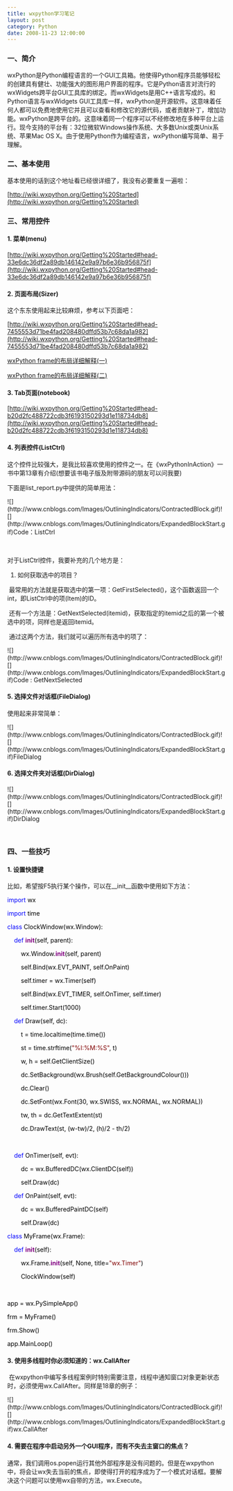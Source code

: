 ```yaml
---
title: wxpython学习笔记
layout: post
category: Python
date: 2008-11-23 12:00:00
---
```


### 一、简介 

wxPython是Python编程语言的一个GUI工具箱。他使得Python程序员能够轻松的创建具有健壮、功能强大的图形用户界面的程序。它是Python语言对流行的wxWidgets跨平台GUI工具库的绑定。而wxWidgets是用C++语言写成的。和Python语言与wxWidgets GUI工具库一样，wxPython是开源软件。这意味着任何人都可以免费地使用它并且可以查看和修改它的源代码，或者贡献补丁，增加功能。wxPython是跨平台的。这意味着同一个程序可以不经修改地在多种平台上运行。现今支持的平台有：32位微软Windows操作系统、大多数Unix或类Unix系统、苹果Mac OS X。由于使用Python作为编程语言，wxPython编写简单、易于理解。 

### 二、基本使用

基本使用的话到这个地址看已经很详细了，我没有必要重复一遍啦：
  
[http://wiki.wxpython.org/Getting%20Started](http://wiki.wxpython.org/Getting%20Started)

### 三、常用控件

#### 1. 菜单(menu)

 [http://wiki.wxpython.org/Getting%20Started#head-33e6dc36df2a89db146142e9a97b6e36b956875f](http://wiki.wxpython.org/Getting%20Started#head-33e6dc36df2a89db146142e9a97b6e36b956875f)

#### 2. 页面布局(Sizer)

这个东东使用起来比较麻烦，参考以下页面吧：
  
[http://wiki.wxpython.org/Getting%20Started#head-7455553d71be4fad208480dffd53b7c68da1a982](http://wiki.wxpython.org/Getting%20Started#head-7455553d71be4fad208480dffd53b7c68da1a982) 
  
[wxPython frame的布局详细解释(一)](http://purpen.javaeye.com/blog/92130 "wxPython frame的布局详细解释(一)")&nbsp;
  
[wxPython frame的布局详细解释(二)](http://purpen.javaeye.com/blog/92313 "wxPython frame的布局详细解释(二)")&nbsp;

#### 3. Tab页面(notebook)
  
[http://wiki.wxpython.org/Getting%20Started#head-b20d2fc488722cdb3f6193150293d1e118734db8](http://wiki.wxpython.org/Getting%20Started#head-b20d2fc488722cdb3f6193150293d1e118734db8) 

#### 4. 列表控件(ListCtrl)

这个控件比较强大，是我比较喜欢使用的控件之一。在《wxPythonInAction》一书中第13章有介绍(想要该书电子版及附带源码的朋友可以问我要)

下面是list_report.py中提供的简单用法：

<div class="cnblogs_code">![](http://www.cnblogs.com/Images/OutliningIndicators/ContractedBlock.gif)![](http://www.cnblogs.com/Images/OutliningIndicators/ExpandedBlockStart.gif)<span id="Code_Closed_Text_114902" class="cnblogs_code_Collapse">Code：ListCtrl</span><span id="Code_Open_Text_114902" style="display: none;">

<!--

Code highlighting produced by Actipro CodeHighlighter (freeware)

http://www.CodeHighlighter.com/

--><span style="color: #0000ff;">import</span><span style="color: #000000;">&nbsp;wx

</span><span style="color: #0000ff;">import</span><span style="color: #000000;">&nbsp;sys,&nbsp;glob,&nbsp;random

</span><span style="color: #0000ff;">import</span><span style="color: #000000;">&nbsp;data

</span><span style="color: #0000ff;">class</span><span style="color: #000000;">&nbsp;DemoFrame(wx.Frame):

&nbsp;&nbsp;&nbsp;&nbsp;</span><span style="color: #0000ff;">def</span><span style="color: #000000;">&nbsp;</span><span style="color: #800080;">__init__</span><span style="color: #000000;">(self):

&nbsp;&nbsp;&nbsp;&nbsp;&nbsp;&nbsp;&nbsp;&nbsp;wx.Frame.</span><span style="color: #800080;">__init__</span><span style="color: #000000;">(self,&nbsp;None,&nbsp;</span><span style="color: #000000;">-</span><span style="color: #000000;">1</span><span style="color: #000000;">,

&nbsp;&nbsp;&nbsp;&nbsp;&nbsp;&nbsp;&nbsp;&nbsp;&nbsp;&nbsp;&nbsp;&nbsp;&nbsp;&nbsp;&nbsp;&nbsp;&nbsp;&nbsp;&nbsp;&nbsp;&nbsp;&nbsp;&nbsp;&nbsp;&nbsp;&nbsp;</span><span style="color: #800000;">"</span><span style="color: #800000;">wx.ListCtrl&nbsp;in&nbsp;wx.LC_REPORT&nbsp;mode</span><span style="color: #800000;">"</span><span style="color: #000000;">,

&nbsp;&nbsp;&nbsp;&nbsp;&nbsp;&nbsp;&nbsp;&nbsp;&nbsp;&nbsp;&nbsp;&nbsp;&nbsp;&nbsp;&nbsp;&nbsp;&nbsp;&nbsp;&nbsp;&nbsp;&nbsp;&nbsp;&nbsp;&nbsp;&nbsp;&nbsp;size</span><span style="color: #000000;">=</span><span style="color: #000000;">(</span><span style="color: #000000;">600</span><span style="color: #000000;">,</span><span style="color: #000000;">400</span><span style="color: #000000;">))

&nbsp;&nbsp;&nbsp;&nbsp;&nbsp;&nbsp;&nbsp;&nbsp;il&nbsp;</span><span style="color: #000000;">=</span><span style="color: #000000;">&nbsp;wx.ImageList(</span><span style="color: #000000;">16</span><span style="color: #000000;">,</span><span style="color: #000000;">16</span><span style="color: #000000;">,&nbsp;True)

&nbsp;&nbsp;&nbsp;&nbsp;&nbsp;&nbsp;&nbsp;&nbsp;</span><span style="color: #0000ff;">for</span><span style="color: #000000;">&nbsp;name&nbsp;</span><span style="color: #0000ff;">in</span><span style="color: #000000;">&nbsp;glob.glob(</span><span style="color: #800000;">"</span><span style="color: #800000;">smicon??.png</span><span style="color: #800000;">"</span><span style="color: #000000;">):

&nbsp;&nbsp;&nbsp;&nbsp;&nbsp;&nbsp;&nbsp;&nbsp;&nbsp;&nbsp;&nbsp;&nbsp;bmp&nbsp;</span><span style="color: #000000;">=</span><span style="color: #000000;">&nbsp;wx.Bitmap(name,&nbsp;wx.BITMAP_TYPE_PNG)

&nbsp;&nbsp;&nbsp;&nbsp;&nbsp;&nbsp;&nbsp;&nbsp;&nbsp;&nbsp;&nbsp;&nbsp;il_max&nbsp;</span><span style="color: #000000;">=</span><span style="color: #000000;">&nbsp;il.Add(bmp)

&nbsp;&nbsp;&nbsp;&nbsp;&nbsp;&nbsp;&nbsp;&nbsp;self.list&nbsp;</span><span style="color: #000000;">=</span><span style="color: #000000;">&nbsp;wx.ListCtrl(self,&nbsp;</span><span style="color: #000000;">-</span><span style="color: #000000;">1</span><span style="color: #000000;">,&nbsp;style</span><span style="color: #000000;">=</span><span style="color: #000000;">wx.LC_REPORT)

&nbsp;&nbsp;&nbsp;&nbsp;&nbsp;&nbsp;&nbsp;&nbsp;self.list.AssignImageList(il,&nbsp;wx.IMAGE_LIST_SMALL)

&nbsp;&nbsp;&nbsp;&nbsp;&nbsp;&nbsp;&nbsp;&nbsp;</span><span style="color: #008000;">#</span><span style="color: #008000;">&nbsp;Add&nbsp;some&nbsp;columns</span><span style="color: #008000;">

</span><span style="color: #000000;">&nbsp;&nbsp;&nbsp;&nbsp;&nbsp;&nbsp;&nbsp;&nbsp;</span><span style="color: #0000ff;">for</span><span style="color: #000000;">&nbsp;col,&nbsp;text&nbsp;</span><span style="color: #0000ff;">in</span><span style="color: #000000;">&nbsp;enumerate(data.columns):

&nbsp;&nbsp;&nbsp;&nbsp;&nbsp;&nbsp;&nbsp;&nbsp;&nbsp;&nbsp;&nbsp;&nbsp;self.list.InsertColumn(col,&nbsp;text)

&nbsp;&nbsp;&nbsp;&nbsp;&nbsp;&nbsp;&nbsp;&nbsp;</span><span style="color: #008000;">#</span><span style="color: #008000;">&nbsp;add&nbsp;the&nbsp;rows</span><span style="color: #008000;">

</span><span style="color: #000000;">&nbsp;&nbsp;&nbsp;&nbsp;&nbsp;&nbsp;&nbsp;&nbsp;</span><span style="color: #0000ff;">for</span><span style="color: #000000;">&nbsp;item&nbsp;</span><span style="color: #0000ff;">in</span><span style="color: #000000;">&nbsp;data.rows:

&nbsp;&nbsp;&nbsp;&nbsp;&nbsp;&nbsp;&nbsp;&nbsp;&nbsp;&nbsp;&nbsp;&nbsp;index&nbsp;</span><span style="color: #000000;">=</span><span style="color: #000000;">&nbsp;self.list.InsertStringItem(sys.maxint,&nbsp;item[0])

&nbsp;&nbsp;&nbsp;&nbsp;&nbsp;&nbsp;&nbsp;&nbsp;&nbsp;&nbsp;&nbsp;&nbsp;</span><span style="color: #0000ff;">for</span><span style="color: #000000;">&nbsp;col,&nbsp;text&nbsp;</span><span style="color: #0000ff;">in</span><span style="color: #000000;">&nbsp;enumerate(item[</span><span style="color: #000000;">1</span><span style="color: #000000;">:]):

&nbsp;&nbsp;&nbsp;&nbsp;&nbsp;&nbsp;&nbsp;&nbsp;&nbsp;&nbsp;&nbsp;&nbsp;&nbsp;&nbsp;&nbsp;&nbsp;self.list.SetStringItem(index,&nbsp;col</span><span style="color: #000000;">+</span><span style="color: #000000;">1</span><span style="color: #000000;">,&nbsp;text)

&nbsp;&nbsp;&nbsp;&nbsp;&nbsp;&nbsp;&nbsp;&nbsp;&nbsp;&nbsp;&nbsp;&nbsp;</span><span style="color: #008000;">#</span><span style="color: #008000;">&nbsp;give&nbsp;each&nbsp;item&nbsp;a&nbsp;random&nbsp;image</span><span style="color: #008000;">

</span><span style="color: #000000;">&nbsp;&nbsp;&nbsp;&nbsp;&nbsp;&nbsp;&nbsp;&nbsp;&nbsp;&nbsp;&nbsp;&nbsp;img&nbsp;</span><span style="color: #000000;">=</span><span style="color: #000000;">&nbsp;random.randint(0,&nbsp;il_max)

&nbsp;&nbsp;&nbsp;&nbsp;&nbsp;&nbsp;&nbsp;&nbsp;&nbsp;&nbsp;&nbsp;&nbsp;self.list.SetItemImage(index,&nbsp;img,&nbsp;img)

&nbsp;&nbsp;&nbsp;&nbsp;&nbsp;&nbsp;&nbsp;&nbsp;&nbsp;&nbsp;&nbsp;&nbsp;&nbsp;&nbsp;&nbsp;&nbsp;

&nbsp;&nbsp;&nbsp;&nbsp;&nbsp;&nbsp;&nbsp;&nbsp;</span><span style="color: #008000;">#</span><span style="color: #008000;">&nbsp;set&nbsp;the&nbsp;width&nbsp;of&nbsp;the&nbsp;columns&nbsp;in&nbsp;various&nbsp;ways</span><span style="color: #008000;">

</span><span style="color: #000000;">&nbsp;&nbsp;&nbsp;&nbsp;&nbsp;&nbsp;&nbsp;&nbsp;self.list.SetColumnWidth(0,&nbsp;</span><span style="color: #000000;">120</span><span style="color: #000000;">)

&nbsp;&nbsp;&nbsp;&nbsp;&nbsp;&nbsp;&nbsp;&nbsp;self.list.SetColumnWidth(</span><span style="color: #000000;">1</span><span style="color: #000000;">,&nbsp;wx.LIST_AUTOSIZE)

&nbsp;&nbsp;&nbsp;&nbsp;&nbsp;&nbsp;&nbsp;&nbsp;self.list.SetColumnWidth(</span><span style="color: #000000;">2</span><span style="color: #000000;">,&nbsp;wx.LIST_AUTOSIZE)

&nbsp;&nbsp;&nbsp;&nbsp;&nbsp;&nbsp;&nbsp;&nbsp;self.list.SetColumnWidth(</span><span style="color: #000000;">3</span><span style="color: #000000;">,&nbsp;wx.LIST_AUTOSIZE_USEHEADER)

app&nbsp;</span><span style="color: #000000;">=</span><span style="color: #000000;">&nbsp;wx.PySimpleApp()

frame&nbsp;</span><span style="color: #000000;">=</span><span style="color: #000000;">&nbsp;DemoFrame()

frame.Show()

app.MainLoop()</span></span></div>

&nbsp;

对于ListCtrl控件，我要补充的几个地方是：

1. 如何获取选中的项目？

&nbsp;最常用的方法就是获取选中的第一项：GetFirstSelected()，这个函数返回一个int，即ListCtrl中的项(Item)的ID。

&nbsp;还有一个方法是：GetNextSelected(itemid)，获取指定的itemid之后的第一个被选中的项，同样也是返回itemid。

&nbsp;通过这两个方法，我们就可以遍历所有选中的项了：

<div class="cnblogs_code">![](http://www.cnblogs.com/Images/OutliningIndicators/ContractedBlock.gif)![](http://www.cnblogs.com/Images/OutliningIndicators/ExpandedBlockStart.gif)<span id="Code_Closed_Text_114748" class="cnblogs_code_Collapse">Code : GetNextSelected</span><span id="Code_Open_Text_114748" style="display: none;"><!--

Code highlighting produced by Actipro CodeHighlighter (freeware)

http://www.CodeHighlighter.com/

--><span style="color: #000000;">itemid&nbsp;</span><span style="color: #000000;">=</span><span style="color: #000000;">&nbsp;self.list.GetFirstSelected()

</span><span style="color: #0000ff;">while</span><span style="color: #000000;">&nbsp;itemid&nbsp;</span><span style="color: #000000;">&lt;&gt;</span><span style="color: #000000;">&nbsp;</span><span style="color: #000000;">-</span><span style="color: #000000;">1</span><span style="color: #000000;">:

&nbsp;&nbsp;&nbsp;&nbsp;&nbsp;&nbsp;&nbsp;&nbsp;</span><span style="color: #008000;">#</span><span style="color: #008000;">Do&nbsp;something</span><span style="color: #008000;">

</span><span style="color: #000000;">&nbsp;&nbsp;&nbsp;&nbsp;&nbsp;&nbsp;&nbsp;&nbsp;itemid&nbsp;</span><span style="color: #000000;">=</span><span style="color: #000000;">&nbsp;self.list.GetNextSelected(itemid)</span></span></div>

如果要获取某一行，某一列的值，则通过下面的方法：

<div class="cnblogs_code"><!--

Code highlighting produced by Actipro CodeHighlighter (freeware)

http://www.CodeHighlighter.com/

--><span style="color: #008000;">#</span><span style="color: #008000;">获取第0行，第1列的值</span><span style="color: #008000;">

</span><span style="color: #000000;">itemtext&nbsp;</span><span style="color: #000000;">=</span><span style="color: #000000;">&nbsp;self.list.GetItem(0,&nbsp;</span><span style="color: #000000;">1</span><span style="color: #000000;">).Text</span></div>

2. 如何在选定项后添加右键菜单？ 

在__init__函数中，添加如下的事件绑定：

<div class="cnblogs_code"><!--

Code highlighting produced by Actipro CodeHighlighter (freeware)

http://www.CodeHighlighter.com/

--><span style="color: #000000;">self.list.Bind(wx.EVT_CONTEXT_MENU,&nbsp;self.OnContextMenu)</span></div>

然后，添加OnContextMenu方法：

<div class="cnblogs_code">![](http://www.cnblogs.com/Images/OutliningIndicators/ContractedBlock.gif)![](http://www.cnblogs.com/Images/OutliningIndicators/ExpandedBlockStart.gif)<span id="Code_Closed_Text_150032" class="cnblogs_code_Collapse">OnContextMenu</span><span id="Code_Open_Text_150032" style="display: none;">

<!--

Code highlighting produced by Actipro CodeHighlighter (freeware)

http://www.CodeHighlighter.com/

--><span style="color: #0000ff;">def</span><span style="color: #000000;">&nbsp;OnContextMenu(self,&nbsp;event):

&nbsp;&nbsp;&nbsp;&nbsp;&nbsp;&nbsp;&nbsp;&nbsp;</span><span style="color: #0000ff;">if</span><span style="color: #000000;">&nbsp;</span><span style="color: #0000ff;">not</span><span style="color: #000000;">&nbsp;hasattr(self,&nbsp;</span><span style="color: #800000;">"</span><span style="color: #800000;">popupStop</span><span style="color: #800000;">"</span><span style="color: #000000;">):

&nbsp;&nbsp;&nbsp;&nbsp;&nbsp;&nbsp;&nbsp;&nbsp;&nbsp;&nbsp;&nbsp;&nbsp;self.popupStop&nbsp;</span><span style="color: #000000;">=</span><span style="color: #000000;">&nbsp;wx.NewId()

&nbsp;&nbsp;&nbsp;&nbsp;&nbsp;&nbsp;&nbsp;&nbsp;&nbsp;&nbsp;&nbsp;&nbsp;self.popupPropery&nbsp;</span><span style="color: #000000;">=</span><span style="color: #000000;">&nbsp;wx.NewId()

&nbsp;&nbsp;&nbsp;&nbsp;&nbsp;&nbsp;&nbsp;&nbsp;&nbsp;&nbsp;&nbsp;&nbsp;self.Bind(wx.EVT_MENU,&nbsp;self.OnPopupStop,&nbsp;id&nbsp;</span><span style="color: #000000;">=</span><span style="color: #000000;">&nbsp;self.popupStop)

&nbsp;&nbsp;&nbsp;&nbsp;&nbsp;&nbsp;&nbsp;&nbsp;&nbsp;&nbsp;&nbsp;&nbsp;self.Bind(wx.EVT_MENU,&nbsp;self.OnPopupProperty,&nbsp;id&nbsp;</span><span style="color: #000000;">=</span><span style="color: #000000;">&nbsp;self.popupPropery)

&nbsp;&nbsp;&nbsp;&nbsp;&nbsp;&nbsp;&nbsp;&nbsp;&nbsp;&nbsp;&nbsp;&nbsp;

&nbsp;&nbsp;&nbsp;&nbsp;&nbsp;&nbsp;&nbsp;&nbsp;</span><span style="color: #008000;">#</span><span style="color: #008000;">&nbsp;创建菜单</span><span style="color: #008000;">

</span><span style="color: #000000;">&nbsp;&nbsp;&nbsp;&nbsp;&nbsp;&nbsp;&nbsp;&nbsp;menu&nbsp;</span><span style="color: #000000;">=</span><span style="color: #000000;">&nbsp;wx.Menu()

&nbsp;&nbsp;&nbsp;&nbsp;&nbsp;&nbsp;&nbsp;&nbsp;itemStop&nbsp;</span><span style="color: #000000;">=</span><span style="color: #000000;">&nbsp;wx.MenuItem(menu,&nbsp;self.popupStop,&nbsp;</span><span style="color: #800000;">"</span><span style="color: #800000;">Stop</span><span style="color: #800000;">"</span><span style="color: #000000;">)

&nbsp;&nbsp;&nbsp;&nbsp;&nbsp;&nbsp;&nbsp;&nbsp;itemProperty&nbsp;</span><span style="color: #000000;">=</span><span style="color: #000000;">&nbsp;wx.MenuItem(menu,&nbsp;self.popupPropery,&nbsp;</span><span style="color: #800000;">'</span><span style="color: #800000;">Property</span><span style="color: #800000;">'</span><span style="color: #000000;">)

&nbsp;&nbsp;&nbsp;&nbsp;&nbsp;&nbsp;&nbsp;&nbsp;

&nbsp;&nbsp;&nbsp;&nbsp;&nbsp;&nbsp;&nbsp;&nbsp;menu.AppendItem(itemStop)

&nbsp;&nbsp;&nbsp;&nbsp;&nbsp;&nbsp;&nbsp;&nbsp;menu.AppendItem(itemProperty)

&nbsp;&nbsp;&nbsp;&nbsp;&nbsp;&nbsp;&nbsp;&nbsp;

&nbsp;&nbsp;&nbsp;&nbsp;&nbsp;&nbsp;&nbsp;&nbsp;itemProperty.Enable(False)</span><span style="color: #008000;">#</span><span style="color: #008000;">默认让属性按钮变成无效状态</span><span style="color: #008000;">

</span><span style="color: #000000;">&nbsp;&nbsp;&nbsp;&nbsp;&nbsp;&nbsp;&nbsp;&nbsp;

&nbsp;&nbsp;&nbsp;&nbsp;&nbsp;&nbsp;&nbsp;&nbsp;</span><span style="color: #0000ff;">if</span><span style="color: #000000;">&nbsp;itemid&nbsp;</span><span style="color: #000000;">==</span><span style="color: #000000;">&nbsp;</span><span style="color: #000000;">-</span><span style="color: #000000;">1</span><span style="color: #000000;">:</span><span style="color: #008000;">#</span><span style="color: #008000;">如果没有选中任何项</span><span style="color: #008000;">

</span><span style="color: #000000;">&nbsp;&nbsp;&nbsp;&nbsp;&nbsp;&nbsp;&nbsp;&nbsp;&nbsp;&nbsp;&nbsp;&nbsp;itemStop.Enable(False)

&nbsp;&nbsp;&nbsp;&nbsp;&nbsp;&nbsp;&nbsp;&nbsp;</span><span style="color: #0000ff;">else</span><span style="color: #000000;">:

&nbsp;&nbsp;&nbsp;&nbsp;&nbsp;&nbsp;&nbsp;&nbsp;&nbsp;&nbsp;&nbsp;&nbsp;itemStop.Enable(False)

&nbsp;&nbsp;&nbsp;&nbsp;&nbsp;&nbsp;&nbsp;&nbsp;&nbsp;&nbsp;&nbsp;&nbsp;itemProperty.Enable(True)

&nbsp;&nbsp;&nbsp;&nbsp;&nbsp;&nbsp;&nbsp;&nbsp;</span><span style="color: #008000;">#</span><span style="color: #008000;">到这里才弹出菜单</span><span style="color: #008000;">

</span><span style="color: #000000;">&nbsp;&nbsp;&nbsp;&nbsp;&nbsp;&nbsp;&nbsp;&nbsp;self.PopupMenu(menu)

&nbsp;&nbsp;&nbsp;&nbsp;&nbsp;&nbsp;&nbsp;&nbsp;</span><span style="color: #008000;">#</span><span style="color: #008000;">最后注意销毁前面创建的菜单</span><span style="color: #008000;">

</span><span style="color: #000000;">&nbsp;&nbsp;&nbsp;&nbsp;&nbsp;&nbsp;&nbsp;&nbsp;menu.Destroy()</span></span></div>

#### 5. 选择文件对话框(FileDialog)

使用起来非常简单：

<div class="cnblogs_code">![](http://www.cnblogs.com/Images/OutliningIndicators/ContractedBlock.gif)![](http://www.cnblogs.com/Images/OutliningIndicators/ExpandedBlockStart.gif)<span id="Code_Closed_Text_150941" class="cnblogs_code_Collapse">FileDialog</span><span id="Code_Open_Text_150941" style="display: none;">

<!--

Code highlighting produced by Actipro CodeHighlighter (freeware)

http://www.CodeHighlighter.com/

--><span style="color: #000000;">dlg&nbsp;</span><span style="color: #000000;">=</span><span style="color: #000000;">&nbsp;wx.FileDialog(self,&nbsp;

&nbsp;&nbsp;&nbsp;&nbsp;&nbsp;&nbsp;&nbsp;&nbsp;&nbsp;&nbsp;&nbsp;&nbsp;&nbsp;&nbsp;&nbsp;&nbsp;&nbsp;&nbsp;&nbsp;&nbsp;&nbsp;&nbsp;&nbsp;&nbsp;&nbsp;&nbsp;&nbsp;&nbsp;message</span><span style="color: #000000;">=</span><span style="color: #800000;">"</span><span style="color: #800000;">Yes,&nbsp;select&nbsp;a&nbsp;place&nbsp;![](http://www.cnblogs.com/Images/dot.gif)</span><span style="color: #800000;">"</span><span style="color: #000000;">,

&nbsp;&nbsp;&nbsp;&nbsp;&nbsp;&nbsp;&nbsp;&nbsp;&nbsp;&nbsp;&nbsp;&nbsp;&nbsp;&nbsp;&nbsp;&nbsp;&nbsp;&nbsp;&nbsp;&nbsp;&nbsp;&nbsp;&nbsp;&nbsp;&nbsp;&nbsp;&nbsp;&nbsp;wildcard</span><span style="color: #000000;">=</span><span style="color: #800000;">"</span><span style="color: #800000;">PNG(*.png)|*.png</span><span style="color: #800000;">"</span><span style="color: #000000;">&nbsp;,

&nbsp;&nbsp;&nbsp;&nbsp;&nbsp;&nbsp;&nbsp;&nbsp;&nbsp;&nbsp;&nbsp;&nbsp;&nbsp;&nbsp;&nbsp;&nbsp;&nbsp;&nbsp;&nbsp;&nbsp;&nbsp;&nbsp;&nbsp;&nbsp;&nbsp;&nbsp;&nbsp;&nbsp;style</span><span style="color: #000000;">=</span><span style="color: #000000;">wx.SAVE

&nbsp;&nbsp;&nbsp;&nbsp;&nbsp;&nbsp;&nbsp;&nbsp;&nbsp;&nbsp;&nbsp;&nbsp;&nbsp;&nbsp;&nbsp;&nbsp;&nbsp;&nbsp;&nbsp;&nbsp;&nbsp;&nbsp;&nbsp;&nbsp;&nbsp;&nbsp;&nbsp;&nbsp;)

&nbsp;&nbsp;&nbsp;&nbsp;&nbsp;&nbsp;&nbsp;&nbsp;savefile&nbsp;</span><span style="color: #000000;">=</span><span style="color: #000000;">&nbsp;</span><span style="color: #800000;">''</span><span style="color: #000000;">

&nbsp;&nbsp;&nbsp;&nbsp;&nbsp;&nbsp;&nbsp;&nbsp;</span><span style="color: #0000ff;">if</span><span style="color: #000000;">&nbsp;dlg.ShowModal()&nbsp;</span><span style="color: #000000;">==</span><span style="color: #000000;">&nbsp;wx.ID_OK:

&nbsp;&nbsp;&nbsp;&nbsp;&nbsp;&nbsp;&nbsp;&nbsp;&nbsp;&nbsp;&nbsp;&nbsp;savefile&nbsp;</span><span style="color: #000000;">=</span><span style="color: #000000;">&nbsp;dlg.GetPath()

&nbsp;&nbsp;&nbsp;&nbsp;&nbsp;&nbsp;&nbsp;&nbsp;&nbsp;&nbsp;&nbsp;&nbsp;</span><span style="color: #0000ff;">try</span><span style="color: #000000;">:

&nbsp;&nbsp;&nbsp;&nbsp;&nbsp;&nbsp;&nbsp;&nbsp;&nbsp;&nbsp;&nbsp;&nbsp;&nbsp;&nbsp;&nbsp;&nbsp;os.remove(self.filename)

&nbsp;&nbsp;&nbsp;&nbsp;&nbsp;&nbsp;&nbsp;&nbsp;&nbsp;&nbsp;&nbsp;&nbsp;</span><span style="color: #0000ff;">except</span><span style="color: #000000;">:

&nbsp;&nbsp;&nbsp;&nbsp;&nbsp;&nbsp;&nbsp;&nbsp;&nbsp;&nbsp;&nbsp;&nbsp;&nbsp;&nbsp;&nbsp;&nbsp;</span><span style="color: #0000ff;">pass</span><span style="color: #000000;">

&nbsp;&nbsp;&nbsp;&nbsp;&nbsp;&nbsp;&nbsp;&nbsp;&nbsp;&nbsp;&nbsp;&nbsp;self.img.SaveFile(savefile,&nbsp;wx.BITMAP_TYPE_PNG)

&nbsp;&nbsp;&nbsp;&nbsp;&nbsp;&nbsp;&nbsp;&nbsp;&nbsp;&nbsp;&nbsp;&nbsp;self.filename&nbsp;</span><span style="color: #000000;">=</span><span style="color: #000000;">&nbsp;savefile

&nbsp;&nbsp;&nbsp;&nbsp;&nbsp;&nbsp;&nbsp;&nbsp;dlg.Destroy()</span></span></div>

#### 6. 选择文件夹对话框(DirDialog)

<div class="cnblogs_code">![](http://www.cnblogs.com/Images/OutliningIndicators/ContractedBlock.gif)![](http://www.cnblogs.com/Images/OutliningIndicators/ExpandedBlockStart.gif)<span id="Code_Closed_Text_151239" class="cnblogs_code_Collapse">DirDialog</span><span id="Code_Open_Text_151239" style="display: none;">

<!--

Code highlighting produced by Actipro CodeHighlighter (freeware)

http://www.CodeHighlighter.com/

--><span style="color: #000000;">dialog&nbsp;</span><span style="color: #000000;">=</span><span style="color: #000000;">&nbsp;wx.DirDialog(None,&nbsp;</span><span style="color: #800000;">'</span><span style="color: #800000;">Choose&nbsp;a&nbsp;directory:&nbsp;</span><span style="color: #800000;">'</span><span style="color: #000000;">,

&nbsp;&nbsp;&nbsp;&nbsp;&nbsp;&nbsp;&nbsp;&nbsp;&nbsp;&nbsp;&nbsp;&nbsp;&nbsp;&nbsp;&nbsp;&nbsp;&nbsp;&nbsp;&nbsp;&nbsp;&nbsp;&nbsp;&nbsp;&nbsp;&nbsp;&nbsp;&nbsp;&nbsp;&nbsp;&nbsp;style&nbsp;</span><span style="color: #000000;">=</span><span style="color: #000000;">&nbsp;wx.DD_DEFAULT_STYLE&nbsp;</span><span style="color: #000000;">|</span><span style="color: #000000;">&nbsp;wx.DD_NEW_DIR_BUTTON)

</span><span style="color: #0000ff;">if</span><span style="color: #000000;">&nbsp;dialog.ShowModal()&nbsp;</span><span style="color: #000000;">==</span><span style="color: #000000;">&nbsp;wx.ID_OK:

&nbsp;&nbsp;&nbsp;&nbsp;&nbsp;&nbsp;&nbsp;&nbsp;</span><span style="color: #0000ff;">for</span><span style="color: #000000;">&nbsp;itemid&nbsp;</span><span style="color: #0000ff;">in</span><span style="color: #000000;">&nbsp;range(self.list.GetItemCount()):

&nbsp;&nbsp;&nbsp;&nbsp;&nbsp;&nbsp;&nbsp;&nbsp;&nbsp;&nbsp;&nbsp;&nbsp;&nbsp;&nbsp;&nbsp;&nbsp;self.savechart(itemid,&nbsp;graphpath)

dialog.Destroy()</span></span></div>

&nbsp;

### 四、一些技巧 

#### 1. 设置快捷键

比如，希望按F5执行某个操作，可以在__init__函数中使用如下方法：

<div class="cnblogs_code"><!--

Code highlighting produced by Actipro CodeHighlighter (freeware)

http://www.CodeHighlighter.com/

--><span style="color: #000000;">acceltbl&nbsp;</span><span style="color: #000000;">=</span><span style="color: #000000;">&nbsp;wx.AcceleratorTable([(wx.ACCEL_NORMAL,&nbsp;wx.WXK_F5,&nbsp;self.btnrun.GetId())])

self.SetAcceleratorTable(acceltbl)</span></div>

&nbsp;还有一种很常用的情况，就是按ESC键关闭窗口。我们知道，有一种非常简单的办法就是使用SetId(wx.ID_CANCEL)方法，如：

<div class="cnblogs_code"><!--

Code highlighting produced by Actipro CodeHighlighter (freeware)

http://www.CodeHighlighter.com/

--><span style="color: #000000;">self.btncancel&nbsp;</span><span style="color: #000000;">=</span><span style="color: #000000;">&nbsp;wx.Button(self.panel1,&nbsp;</span><span style="color: #000000;">-</span><span style="color: #000000;">1</span><span style="color: #000000;">,&nbsp;</span><span style="color: #800000;">'</span><span style="color: #800000;">Cancel</span><span style="color: #800000;">'</span><span style="color: #000000;">,&nbsp;wx.Point(</span><span style="color: #000000;">380</span><span style="color: #000000;">,&nbsp;</span><span style="color: #000000;">280</span><span style="color: #000000;">))

self.btncancel.SetId(wx.ID_CANCEL)</span></div>

&nbsp;这样，按ESC键时，将会关闭当前Dialog，注意！这里是说Dialog，即继承自wx.Dialog的窗口对象，对于wx.Frame使用SetId似乎没有效果。

#### 2. 使用定时器timer

 在《wxPythonInAction》18章有个例子，如下：

<div class="cnblogs_code">![](http://www.cnblogs.com/Images/OutliningIndicators/ContractedBlock.gif)![](http://www.cnblogs.com/Images/OutliningIndicators/ExpandedBlockStart.gif)<span id="Code_Closed_Text_151603" class="cnblogs_code_Collapse">wx.Timer</span><span id="Code_Open_Text_151603" style="display: none;">

<!--

Code highlighting produced by Actipro CodeHighlighter (freeware)

http://www.CodeHighlighter.com/

--><span style="color: #0000ff;">import</span><span style="color: #000000;">&nbsp;wx

</span><span style="color: #0000ff;">import</span><span style="color: #000000;">&nbsp;time

</span><span style="color: #0000ff;">class</span><span style="color: #000000;">&nbsp;ClockWindow(wx.Window):

&nbsp;&nbsp;&nbsp;&nbsp;</span><span style="color: #0000ff;">def</span><span style="color: #000000;">&nbsp;</span><span style="color: #800080;">__init__</span><span style="color: #000000;">(self,&nbsp;parent):

&nbsp;&nbsp;&nbsp;&nbsp;&nbsp;&nbsp;&nbsp;&nbsp;wx.Window.</span><span style="color: #800080;">__init__</span><span style="color: #000000;">(self,&nbsp;parent)

&nbsp;&nbsp;&nbsp;&nbsp;&nbsp;&nbsp;&nbsp;&nbsp;self.Bind(wx.EVT_PAINT,&nbsp;self.OnPaint)

&nbsp;&nbsp;&nbsp;&nbsp;&nbsp;&nbsp;&nbsp;&nbsp;self.timer&nbsp;</span><span style="color: #000000;">=</span><span style="color: #000000;">&nbsp;wx.Timer(self)

&nbsp;&nbsp;&nbsp;&nbsp;&nbsp;&nbsp;&nbsp;&nbsp;self.Bind(wx.EVT_TIMER,&nbsp;self.OnTimer,&nbsp;self.timer)

&nbsp;&nbsp;&nbsp;&nbsp;&nbsp;&nbsp;&nbsp;&nbsp;self.timer.Start(</span><span style="color: #000000;">1000</span><span style="color: #000000;">)

&nbsp;&nbsp;&nbsp;&nbsp;</span><span style="color: #0000ff;">def</span><span style="color: #000000;">&nbsp;Draw(self,&nbsp;dc):

&nbsp;&nbsp;&nbsp;&nbsp;&nbsp;&nbsp;&nbsp;&nbsp;t&nbsp;</span><span style="color: #000000;">=</span><span style="color: #000000;">&nbsp;time.localtime(time.time())

&nbsp;&nbsp;&nbsp;&nbsp;&nbsp;&nbsp;&nbsp;&nbsp;st&nbsp;</span><span style="color: #000000;">=</span><span style="color: #000000;">&nbsp;time.strftime(</span><span style="color: #800000;">"</span><span style="color: #800000;">%I:%M:%S</span><span style="color: #800000;">"</span><span style="color: #000000;">,&nbsp;t)

&nbsp;&nbsp;&nbsp;&nbsp;&nbsp;&nbsp;&nbsp;&nbsp;w,&nbsp;h&nbsp;</span><span style="color: #000000;">=</span><span style="color: #000000;">&nbsp;self.GetClientSize()

&nbsp;&nbsp;&nbsp;&nbsp;&nbsp;&nbsp;&nbsp;&nbsp;dc.SetBackground(wx.Brush(self.GetBackgroundColour()))

&nbsp;&nbsp;&nbsp;&nbsp;&nbsp;&nbsp;&nbsp;&nbsp;dc.Clear()

&nbsp;&nbsp;&nbsp;&nbsp;&nbsp;&nbsp;&nbsp;&nbsp;dc.SetFont(wx.Font(</span><span style="color: #000000;">30</span><span style="color: #000000;">,&nbsp;wx.SWISS,&nbsp;wx.NORMAL,&nbsp;wx.NORMAL))

&nbsp;&nbsp;&nbsp;&nbsp;&nbsp;&nbsp;&nbsp;&nbsp;tw,&nbsp;th&nbsp;</span><span style="color: #000000;">=</span><span style="color: #000000;">&nbsp;dc.GetTextExtent(st)

&nbsp;&nbsp;&nbsp;&nbsp;&nbsp;&nbsp;&nbsp;&nbsp;dc.DrawText(st,&nbsp;(w</span><span style="color: #000000;">-</span><span style="color: #000000;">tw)</span><span style="color: #000000;">/</span><span style="color: #000000;">2</span><span style="color: #000000;">,&nbsp;(h)</span><span style="color: #000000;">/</span><span style="color: #000000;">2</span><span style="color: #000000;">&nbsp;</span><span style="color: #000000;">-</span><span style="color: #000000;">&nbsp;th</span><span style="color: #000000;">/</span><span style="color: #000000;">2</span><span style="color: #000000;">)

&nbsp;&nbsp;&nbsp;&nbsp;&nbsp;&nbsp;&nbsp;&nbsp;

&nbsp;&nbsp;&nbsp;&nbsp;</span><span style="color: #0000ff;">def</span><span style="color: #000000;">&nbsp;OnTimer(self,&nbsp;evt):

&nbsp;&nbsp;&nbsp;&nbsp;&nbsp;&nbsp;&nbsp;&nbsp;dc&nbsp;</span><span style="color: #000000;">=</span><span style="color: #000000;">&nbsp;wx.BufferedDC(wx.ClientDC(self))

&nbsp;&nbsp;&nbsp;&nbsp;&nbsp;&nbsp;&nbsp;&nbsp;self.Draw(dc)

&nbsp;&nbsp;&nbsp;&nbsp;</span><span style="color: #0000ff;">def</span><span style="color: #000000;">&nbsp;OnPaint(self,&nbsp;evt):

&nbsp;&nbsp;&nbsp;&nbsp;&nbsp;&nbsp;&nbsp;&nbsp;dc&nbsp;</span><span style="color: #000000;">=</span><span style="color: #000000;">&nbsp;wx.BufferedPaintDC(self)

&nbsp;&nbsp;&nbsp;&nbsp;&nbsp;&nbsp;&nbsp;&nbsp;self.Draw(dc)

</span><span style="color: #0000ff;">class</span><span style="color: #000000;">&nbsp;MyFrame(wx.Frame):

&nbsp;&nbsp;&nbsp;&nbsp;</span><span style="color: #0000ff;">def</span><span style="color: #000000;">&nbsp;</span><span style="color: #800080;">__init__</span><span style="color: #000000;">(self):

&nbsp;&nbsp;&nbsp;&nbsp;&nbsp;&nbsp;&nbsp;&nbsp;wx.Frame.</span><span style="color: #800080;">__init__</span><span style="color: #000000;">(self,&nbsp;None,&nbsp;title</span><span style="color: #000000;">=</span><span style="color: #800000;">"</span><span style="color: #800000;">wx.Timer</span><span style="color: #800000;">"</span><span style="color: #000000;">)

&nbsp;&nbsp;&nbsp;&nbsp;&nbsp;&nbsp;&nbsp;&nbsp;ClockWindow(self)

&nbsp;&nbsp;&nbsp;&nbsp;&nbsp;&nbsp;&nbsp;&nbsp;

app&nbsp;</span><span style="color: #000000;">=</span><span style="color: #000000;">&nbsp;wx.PySimpleApp()

frm&nbsp;</span><span style="color: #000000;">=</span><span style="color: #000000;">&nbsp;MyFrame()

frm.Show()

app.MainLoop()</span></span></div>

#### 3. 使用多线程时你必须知道的：wx.CallAfter

&nbsp;在wxpython中编写多线程案例时特别需要注意，线程中通知窗口对象更新状态时，必须使用wx.CallAfter。同样是18章的例子：

<div class="cnblogs_code">![](http://www.cnblogs.com/Images/OutliningIndicators/ContractedBlock.gif)![](http://www.cnblogs.com/Images/OutliningIndicators/ExpandedBlockStart.gif)<span id="Code_Closed_Text_151943" class="cnblogs_code_Collapse">wx.CallAfter</span><span id="Code_Open_Text_151943" style="display: none;">

<!--

Code highlighting produced by Actipro CodeHighlighter (freeware)

http://www.CodeHighlighter.com/

--><span style="color: #0000ff;">import</span><span style="color: #000000;">&nbsp;wx

</span><span style="color: #0000ff;">import</span><span style="color: #000000;">&nbsp;threading

</span><span style="color: #0000ff;">import</span><span style="color: #000000;">&nbsp;random

</span><span style="color: #0000ff;">class</span><span style="color: #000000;">&nbsp;WorkerThread(threading.Thread):

&nbsp;&nbsp;&nbsp;&nbsp;</span><span style="color: #800000;">"""</span><span style="color: #800000;">

&nbsp;&nbsp;&nbsp;&nbsp;This&nbsp;just&nbsp;simulates&nbsp;some&nbsp;long-running&nbsp;task&nbsp;that&nbsp;periodically&nbsp;sends

&nbsp;&nbsp;&nbsp;&nbsp;a&nbsp;message&nbsp;to&nbsp;the&nbsp;GUI&nbsp;thread.

&nbsp;&nbsp;&nbsp;&nbsp;</span><span style="color: #800000;">"""</span><span style="color: #000000;">

&nbsp;&nbsp;&nbsp;&nbsp;</span><span style="color: #0000ff;">def</span><span style="color: #000000;">&nbsp;</span><span style="color: #800080;">__init__</span><span style="color: #000000;">(self,&nbsp;threadNum,&nbsp;window):

&nbsp;&nbsp;&nbsp;&nbsp;&nbsp;&nbsp;&nbsp;&nbsp;threading.Thread.</span><span style="color: #800080;">__init__</span><span style="color: #000000;">(self)

&nbsp;&nbsp;&nbsp;&nbsp;&nbsp;&nbsp;&nbsp;&nbsp;self.threadNum&nbsp;</span><span style="color: #000000;">=</span><span style="color: #000000;">&nbsp;threadNum

&nbsp;&nbsp;&nbsp;&nbsp;&nbsp;&nbsp;&nbsp;&nbsp;self.window&nbsp;</span><span style="color: #000000;">=</span><span style="color: #000000;">&nbsp;window

&nbsp;&nbsp;&nbsp;&nbsp;&nbsp;&nbsp;&nbsp;&nbsp;self.timeToQuit&nbsp;</span><span style="color: #000000;">=</span><span style="color: #000000;">&nbsp;threading.Event()

&nbsp;&nbsp;&nbsp;&nbsp;&nbsp;&nbsp;&nbsp;&nbsp;self.timeToQuit.clear()

&nbsp;&nbsp;&nbsp;&nbsp;&nbsp;&nbsp;&nbsp;&nbsp;self.messageCount&nbsp;</span><span style="color: #000000;">=</span><span style="color: #000000;">&nbsp;random.randint(</span><span style="color: #000000;">10</span><span style="color: #000000;">,</span><span style="color: #000000;">20</span><span style="color: #000000;">)

&nbsp;&nbsp;&nbsp;&nbsp;&nbsp;&nbsp;&nbsp;&nbsp;self.messageDelay&nbsp;</span><span style="color: #000000;">=</span><span style="color: #000000;">&nbsp;</span><span style="color: #000000;">0.1</span><span style="color: #000000;">&nbsp;</span><span style="color: #000000;">+</span><span style="color: #000000;">&nbsp;</span><span style="color: #000000;">2.0</span><span style="color: #000000;">&nbsp;</span><span style="color: #000000;">*</span><span style="color: #000000;">&nbsp;random.random()

&nbsp;&nbsp;&nbsp;&nbsp;</span><span style="color: #0000ff;">def</span><span style="color: #000000;">&nbsp;stop(self):

&nbsp;&nbsp;&nbsp;&nbsp;&nbsp;&nbsp;&nbsp;&nbsp;self.timeToQuit.set()

&nbsp;&nbsp;&nbsp;&nbsp;</span><span style="color: #0000ff;">def</span><span style="color: #000000;">&nbsp;run(self):

&nbsp;&nbsp;&nbsp;&nbsp;&nbsp;&nbsp;&nbsp;&nbsp;msg&nbsp;</span><span style="color: #000000;">=</span><span style="color: #000000;">&nbsp;</span><span style="color: #800000;">"</span><span style="color: #800000;">Thread&nbsp;%d&nbsp;iterating&nbsp;%d&nbsp;times&nbsp;with&nbsp;a&nbsp;delay&nbsp;of&nbsp;%1.4f\n</span><span style="color: #800000;">"</span><span style="color: #000000;">&nbsp;\

&nbsp;&nbsp;&nbsp;&nbsp;&nbsp;&nbsp;&nbsp;&nbsp;&nbsp;&nbsp;&nbsp;&nbsp;&nbsp;&nbsp;</span><span style="color: #000000;">%</span><span style="color: #000000;">&nbsp;(self.threadNum,&nbsp;self.messageCount,&nbsp;self.messageDelay)

&nbsp;&nbsp;&nbsp;&nbsp;&nbsp;&nbsp;&nbsp;&nbsp;wx.CallAfter(self.window.LogMessage,&nbsp;msg)

&nbsp;&nbsp;&nbsp;&nbsp;&nbsp;&nbsp;&nbsp;&nbsp;</span><span style="color: #0000ff;">for</span><span style="color: #000000;">&nbsp;i&nbsp;</span><span style="color: #0000ff;">in</span><span style="color: #000000;">&nbsp;range(</span><span style="color: #000000;">1</span><span style="color: #000000;">,&nbsp;self.messageCount</span><span style="color: #000000;">+</span><span style="color: #000000;">1</span><span style="color: #000000;">):

&nbsp;&nbsp;&nbsp;&nbsp;&nbsp;&nbsp;&nbsp;&nbsp;&nbsp;&nbsp;&nbsp;&nbsp;self.timeToQuit.wait(self.messageDelay)

&nbsp;&nbsp;&nbsp;&nbsp;&nbsp;&nbsp;&nbsp;&nbsp;&nbsp;&nbsp;&nbsp;&nbsp;</span><span style="color: #0000ff;">if</span><span style="color: #000000;">&nbsp;self.timeToQuit.isSet():

&nbsp;&nbsp;&nbsp;&nbsp;&nbsp;&nbsp;&nbsp;&nbsp;&nbsp;&nbsp;&nbsp;&nbsp;&nbsp;&nbsp;&nbsp;&nbsp;</span><span style="color: #0000ff;">break</span><span style="color: #000000;">

&nbsp;&nbsp;&nbsp;&nbsp;&nbsp;&nbsp;&nbsp;&nbsp;&nbsp;&nbsp;&nbsp;&nbsp;msg&nbsp;</span><span style="color: #000000;">=</span><span style="color: #000000;">&nbsp;</span><span style="color: #800000;">"</span><span style="color: #800000;">Message&nbsp;%d&nbsp;from&nbsp;thread&nbsp;%d\n</span><span style="color: #800000;">"</span><span style="color: #000000;">&nbsp;</span><span style="color: #000000;">%</span><span style="color: #000000;">&nbsp;(i,&nbsp;self.threadNum)

&nbsp;&nbsp;&nbsp;&nbsp;&nbsp;&nbsp;&nbsp;&nbsp;&nbsp;&nbsp;&nbsp;&nbsp;wx.CallAfter(self.window.LogMessage,&nbsp;msg)

&nbsp;&nbsp;&nbsp;&nbsp;&nbsp;&nbsp;&nbsp;&nbsp;</span><span style="color: #0000ff;">else</span><span style="color: #000000;">:

&nbsp;&nbsp;&nbsp;&nbsp;&nbsp;&nbsp;&nbsp;&nbsp;&nbsp;&nbsp;&nbsp;&nbsp;wx.CallAfter(self.window.ThreadFinished,&nbsp;self)

&nbsp;&nbsp;&nbsp;&nbsp;&nbsp;&nbsp;&nbsp;&nbsp;&nbsp;&nbsp;&nbsp;&nbsp;

&nbsp;&nbsp;&nbsp;&nbsp;&nbsp;&nbsp;&nbsp;&nbsp;&nbsp;&nbsp;&nbsp;&nbsp;

</span><span style="color: #0000ff;">class</span><span style="color: #000000;">&nbsp;MyFrame(wx.Frame):

&nbsp;&nbsp;&nbsp;&nbsp;</span><span style="color: #0000ff;">def</span><span style="color: #000000;">&nbsp;</span><span style="color: #800080;">__init__</span><span style="color: #000000;">(self):

&nbsp;&nbsp;&nbsp;&nbsp;&nbsp;&nbsp;&nbsp;&nbsp;wx.Frame.</span><span style="color: #800080;">__init__</span><span style="color: #000000;">(self,&nbsp;None,&nbsp;title</span><span style="color: #000000;">=</span><span style="color: #800000;">"</span><span style="color: #800000;">Multi-threaded&nbsp;GUI</span><span style="color: #800000;">"</span><span style="color: #000000;">)

&nbsp;&nbsp;&nbsp;&nbsp;&nbsp;&nbsp;&nbsp;&nbsp;self.threads&nbsp;</span><span style="color: #000000;">=</span><span style="color: #000000;">&nbsp;[]

&nbsp;&nbsp;&nbsp;&nbsp;&nbsp;&nbsp;&nbsp;&nbsp;self.count&nbsp;</span><span style="color: #000000;">=</span><span style="color: #000000;">&nbsp;0

&nbsp;&nbsp;&nbsp;&nbsp;&nbsp;&nbsp;&nbsp;&nbsp;

&nbsp;&nbsp;&nbsp;&nbsp;&nbsp;&nbsp;&nbsp;&nbsp;panel&nbsp;</span><span style="color: #000000;">=</span><span style="color: #000000;">&nbsp;wx.Panel(self)

&nbsp;&nbsp;&nbsp;&nbsp;&nbsp;&nbsp;&nbsp;&nbsp;startBtn&nbsp;</span><span style="color: #000000;">=</span><span style="color: #000000;">&nbsp;wx.Button(panel,&nbsp;</span><span style="color: #000000;">-</span><span style="color: #000000;">1</span><span style="color: #000000;">,&nbsp;</span><span style="color: #800000;">"</span><span style="color: #800000;">Start&nbsp;a&nbsp;thread</span><span style="color: #800000;">"</span><span style="color: #000000;">)

&nbsp;&nbsp;&nbsp;&nbsp;&nbsp;&nbsp;&nbsp;&nbsp;stopBtn&nbsp;&nbsp;</span><span style="color: #000000;">=</span><span style="color: #000000;">&nbsp;wx.Button(panel,&nbsp;</span><span style="color: #000000;">-</span><span style="color: #000000;">1</span><span style="color: #000000;">,&nbsp;</span><span style="color: #800000;">"</span><span style="color: #800000;">Stop&nbsp;all&nbsp;threads</span><span style="color: #800000;">"</span><span style="color: #000000;">)

&nbsp;&nbsp;&nbsp;&nbsp;&nbsp;&nbsp;&nbsp;&nbsp;self.tc&nbsp;</span><span style="color: #000000;">=</span><span style="color: #000000;">&nbsp;wx.StaticText(panel,&nbsp;</span><span style="color: #000000;">-</span><span style="color: #000000;">1</span><span style="color: #000000;">,&nbsp;</span><span style="color: #800000;">"</span><span style="color: #800000;">Worker&nbsp;Threads:&nbsp;00</span><span style="color: #800000;">"</span><span style="color: #000000;">)

&nbsp;&nbsp;&nbsp;&nbsp;&nbsp;&nbsp;&nbsp;&nbsp;self.log&nbsp;</span><span style="color: #000000;">=</span><span style="color: #000000;">&nbsp;wx.TextCtrl(panel,&nbsp;</span><span style="color: #000000;">-</span><span style="color: #000000;">1</span><span style="color: #000000;">,&nbsp;</span><span style="color: #800000;">""</span><span style="color: #000000;">,

&nbsp;&nbsp;&nbsp;&nbsp;&nbsp;&nbsp;&nbsp;&nbsp;&nbsp;&nbsp;&nbsp;&nbsp;&nbsp;&nbsp;&nbsp;&nbsp;&nbsp;&nbsp;&nbsp;&nbsp;&nbsp;&nbsp;&nbsp;&nbsp;&nbsp;&nbsp;&nbsp;&nbsp;&nbsp;&nbsp;&nbsp;style</span><span style="color: #000000;">=</span><span style="color: #000000;">wx.TE_RICH</span><span style="color: #000000;">|</span><span style="color: #000000;">wx.TE_MULTILINE)

&nbsp;&nbsp;&nbsp;&nbsp;&nbsp;&nbsp;&nbsp;&nbsp;inner&nbsp;</span><span style="color: #000000;">=</span><span style="color: #000000;">&nbsp;wx.BoxSizer(wx.HORIZONTAL)

&nbsp;&nbsp;&nbsp;&nbsp;&nbsp;&nbsp;&nbsp;&nbsp;inner.Add(startBtn,&nbsp;0,&nbsp;wx.RIGHT,&nbsp;</span><span style="color: #000000;">15</span><span style="color: #000000;">)

&nbsp;&nbsp;&nbsp;&nbsp;&nbsp;&nbsp;&nbsp;&nbsp;inner.Add(stopBtn,&nbsp;0,&nbsp;wx.RIGHT,&nbsp;</span><span style="color: #000000;">15</span><span style="color: #000000;">)

&nbsp;&nbsp;&nbsp;&nbsp;&nbsp;&nbsp;&nbsp;&nbsp;inner.Add(self.tc,&nbsp;0,&nbsp;wx.ALIGN_CENTER_VERTICAL)

&nbsp;&nbsp;&nbsp;&nbsp;&nbsp;&nbsp;&nbsp;&nbsp;main&nbsp;</span><span style="color: #000000;">=</span><span style="color: #000000;">&nbsp;wx.BoxSizer(wx.VERTICAL)

&nbsp;&nbsp;&nbsp;&nbsp;&nbsp;&nbsp;&nbsp;&nbsp;main.Add(inner,&nbsp;0,&nbsp;wx.ALL,&nbsp;</span><span style="color: #000000;">5</span><span style="color: #000000;">)

&nbsp;&nbsp;&nbsp;&nbsp;&nbsp;&nbsp;&nbsp;&nbsp;main.Add(self.log,&nbsp;</span><span style="color: #000000;">1</span><span style="color: #000000;">,&nbsp;wx.EXPAND</span><span style="color: #000000;">|</span><span style="color: #000000;">wx.ALL,&nbsp;</span><span style="color: #000000;">5</span><span style="color: #000000;">)

&nbsp;&nbsp;&nbsp;&nbsp;&nbsp;&nbsp;&nbsp;&nbsp;panel.SetSizer(main)

&nbsp;&nbsp;&nbsp;&nbsp;&nbsp;&nbsp;&nbsp;&nbsp;self.Bind(wx.EVT_BUTTON,&nbsp;self.OnStartButton,&nbsp;startBtn)

&nbsp;&nbsp;&nbsp;&nbsp;&nbsp;&nbsp;&nbsp;&nbsp;self.Bind(wx.EVT_BUTTON,&nbsp;self.OnStopButton,&nbsp;stopBtn)

&nbsp;&nbsp;&nbsp;&nbsp;&nbsp;&nbsp;&nbsp;&nbsp;self.Bind(wx.EVT_CLOSE,&nbsp;&nbsp;self.OnCloseWindow)

&nbsp;&nbsp;&nbsp;&nbsp;&nbsp;&nbsp;&nbsp;&nbsp;self.UpdateCount()

&nbsp;&nbsp;&nbsp;&nbsp;</span><span style="color: #0000ff;">def</span><span style="color: #000000;">&nbsp;OnStartButton(self,&nbsp;evt):

&nbsp;&nbsp;&nbsp;&nbsp;&nbsp;&nbsp;&nbsp;&nbsp;self.count&nbsp;</span><span style="color: #000000;">+=</span><span style="color: #000000;">&nbsp;</span><span style="color: #000000;">1</span><span style="color: #000000;">

&nbsp;&nbsp;&nbsp;&nbsp;&nbsp;&nbsp;&nbsp;&nbsp;thread&nbsp;</span><span style="color: #000000;">=</span><span style="color: #000000;">&nbsp;WorkerThread(self.count,&nbsp;self)

&nbsp;&nbsp;&nbsp;&nbsp;&nbsp;&nbsp;&nbsp;&nbsp;self.threads.append(thread)

&nbsp;&nbsp;&nbsp;&nbsp;&nbsp;&nbsp;&nbsp;&nbsp;self.UpdateCount()

&nbsp;&nbsp;&nbsp;&nbsp;&nbsp;&nbsp;&nbsp;&nbsp;thread.start()

&nbsp;&nbsp;&nbsp;&nbsp;

&nbsp;&nbsp;&nbsp;&nbsp;</span><span style="color: #0000ff;">def</span><span style="color: #000000;">&nbsp;OnStopButton(self,&nbsp;evt):

&nbsp;&nbsp;&nbsp;&nbsp;&nbsp;&nbsp;&nbsp;&nbsp;self.StopThreads()

&nbsp;&nbsp;&nbsp;&nbsp;&nbsp;&nbsp;&nbsp;&nbsp;self.UpdateCount()

&nbsp;&nbsp;&nbsp;&nbsp;&nbsp;&nbsp;&nbsp;&nbsp;

&nbsp;&nbsp;&nbsp;&nbsp;</span><span style="color: #0000ff;">def</span><span style="color: #000000;">&nbsp;OnCloseWindow(self,&nbsp;evt):

&nbsp;&nbsp;&nbsp;&nbsp;&nbsp;&nbsp;&nbsp;&nbsp;self.StopThreads()

&nbsp;&nbsp;&nbsp;&nbsp;&nbsp;&nbsp;&nbsp;&nbsp;self.Destroy()

&nbsp;&nbsp;&nbsp;&nbsp;</span><span style="color: #0000ff;">def</span><span style="color: #000000;">&nbsp;StopThreads(self):

&nbsp;&nbsp;&nbsp;&nbsp;&nbsp;&nbsp;&nbsp;&nbsp;</span><span style="color: #0000ff;">while</span><span style="color: #000000;">&nbsp;self.threads:

&nbsp;&nbsp;&nbsp;&nbsp;&nbsp;&nbsp;&nbsp;&nbsp;&nbsp;&nbsp;&nbsp;&nbsp;thread&nbsp;</span><span style="color: #000000;">=</span><span style="color: #000000;">&nbsp;self.threads[0]

&nbsp;&nbsp;&nbsp;&nbsp;&nbsp;&nbsp;&nbsp;&nbsp;&nbsp;&nbsp;&nbsp;&nbsp;thread.stop()

&nbsp;&nbsp;&nbsp;&nbsp;&nbsp;&nbsp;&nbsp;&nbsp;&nbsp;&nbsp;&nbsp;&nbsp;self.threads.remove(thread)

&nbsp;&nbsp;&nbsp;&nbsp;&nbsp;&nbsp;&nbsp;&nbsp;&nbsp;&nbsp;&nbsp;&nbsp;

&nbsp;&nbsp;&nbsp;&nbsp;</span><span style="color: #0000ff;">def</span><span style="color: #000000;">&nbsp;UpdateCount(self):

&nbsp;&nbsp;&nbsp;&nbsp;&nbsp;&nbsp;&nbsp;&nbsp;self.tc.SetLabel(</span><span style="color: #800000;">"</span><span style="color: #800000;">Worker&nbsp;Threads:&nbsp;%d</span><span style="color: #800000;">"</span><span style="color: #000000;">&nbsp;</span><span style="color: #000000;">%</span><span style="color: #000000;">&nbsp;len(self.threads))

&nbsp;&nbsp;&nbsp;&nbsp;&nbsp;&nbsp;&nbsp;&nbsp;

&nbsp;&nbsp;&nbsp;&nbsp;</span><span style="color: #0000ff;">def</span><span style="color: #000000;">&nbsp;LogMessage(self,&nbsp;msg):

&nbsp;&nbsp;&nbsp;&nbsp;&nbsp;&nbsp;&nbsp;&nbsp;self.log.AppendText(msg)

&nbsp;&nbsp;&nbsp;&nbsp;&nbsp;&nbsp;&nbsp;&nbsp;

&nbsp;&nbsp;&nbsp;&nbsp;</span><span style="color: #0000ff;">def</span><span style="color: #000000;">&nbsp;ThreadFinished(self,&nbsp;thread):

&nbsp;&nbsp;&nbsp;&nbsp;&nbsp;&nbsp;&nbsp;&nbsp;self.threads.remove(thread)

&nbsp;&nbsp;&nbsp;&nbsp;&nbsp;&nbsp;&nbsp;&nbsp;self.UpdateCount()

&nbsp;&nbsp;&nbsp;&nbsp;&nbsp;&nbsp;&nbsp;&nbsp;

app&nbsp;</span><span style="color: #000000;">=</span><span style="color: #000000;">&nbsp;wx.PySimpleApp()

frm&nbsp;</span><span style="color: #000000;">=</span><span style="color: #000000;">&nbsp;MyFrame()

frm.Show()

app.MainLoop()</span></span></div>

#### 4. 需要在程序中启动另外一个GUI程序，而有不失去主窗口的焦点？

 通常，我们调用os.popen运行其他外部程序是没有问题的。但是在wxpython中，将会让wx失去当前的焦点，即使得打开的程序成为了一个模式对话框。要解决这个问题可以使用wx自带的方法，wx.Execute。

<div class="cnblogs_code"><!--

Code highlighting produced by Actipro CodeHighlighter (freeware)

http://www.CodeHighlighter.com/

--><span style="color: #000000;">wx.Execute(</span><span style="color: #800000;">'</span><span style="color: #800000;">notepad</span><span style="color: #800000;">'</span><span style="color: #000000;">)</span></div>

&nbsp;

### 五、学习资源 

1. 官方：[http://wiki.wxpython.org/FrontPage](http://wiki.wxpython.org/FrontPage)

2. 啄木鸟WIKI：[http://wiki.woodpecker.org.cn/moin/WxPythonInAction](http://wiki.woodpecker.org.cn/moin/WxPythonInAction)
